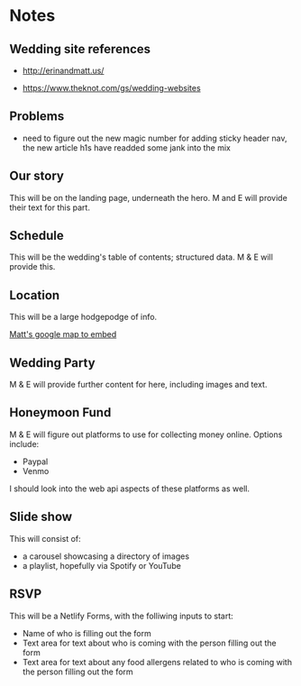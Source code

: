 # Notes

## Wedding site references

- http://erinandmatt.us/

- https://www.theknot.com/gs/wedding-websites

## Problems

- need to figure out the new magic number for adding sticky header nav, the new article h1s have readded some jank into the mix

## Our story

This will be on the landing page, underneath the hero. M and E will provide their text for this part.

## Schedule

This will be the wedding's table of contents; structured data. M & E will provide this.

## Location

This will be a large hodgepodge of info.

[Matt's google map to embed](https://www.google.com/maps/d/viewer?mid=1tKvU6oM7yrNEbl4Hk-D7yz4O3Sw&ll=30.20720768829705%2C-92.01546918799613&z=13)

## Wedding Party

M & E will provide further content for here, including images and text.

## Honeymoon Fund

M & E will figure out platforms to use for collecting money online. Options include:

- Paypal
- Venmo

I should look into the web api aspects of these platforms as well.

## Slide show

This will consist of:

- a carousel showcasing a directory of images
- a playlist, hopefully via Spotify or YouTube

## RSVP

This will be a Netlify Forms, with the folliwing inputs to start:

- Name of who is filling out the form
- Text area for text about who is coming with the person filling out the form
- Text area for text about any food allergens related to who is coming with the person filling out the form
